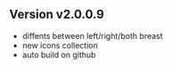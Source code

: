 ## Version v2.0.0.9
* diffents between left/right/both breast
* new icons collection
* auto build on github
